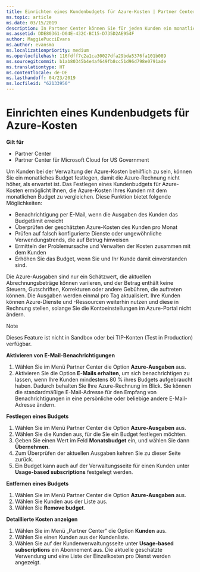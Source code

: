 ```yaml
---
title: Einrichten eines Kundenbudgets für Azure-Kosten | Partner Center
ms.topic: article
ms.date: 03/15/2019
description: In Partner Center können Sie für jeden Kunden ein monatliches Budget festlegen, sodass die Azure-Rechnung am Monatsende nicht zu einer Überraschung wird.
ms.assetid: DDE80361-D04E-432C-BC15-D735D2AE954F
author: MaggiePucciEvans
ms.author: evansma
ms.localizationpriority: medium
ms.openlocfilehash: 116fdff7c2a1ca30027dfa29bda5376fa101b089
ms.sourcegitcommit: b1ab80345b4e4af649fb8cc51d96d798e0791ade
ms.translationtype: HT
ms.contentlocale: de-DE
ms.lasthandoff: 04/23/2019
ms.locfileid: "62133950"
---
```

# <a name="set-an-azure-spending-budget-for-your-customers"></a>Einrichten eines Kundenbudgets für Azure-Kosten

**Gilt für**

-  Partner Center
-  Partner Center für Microsoft Cloud for US Government

Um Kunden bei der Verwaltung der Azure-Kosten behilflich zu sein, können Sie ein monatliches Budget festlegen, damit die Azure-Rechnung nicht höher, als erwartet ist. Das Festlegen eines Kundenbudgets für Azure-Kosten ermöglicht Ihnen, die Azure-Kosten Ihres Kunden mit dem monatlichen Budget zu vergleichen. Diese Funktion bietet folgende Möglichkeiten: 

-   Benachrichtigung per E-Mail, wenn die Ausgaben des Kunden das Budgetlimit erreicht
-   Überprüfen der geschätzten Azure-Kosten des Kunden pro Monat
-   Prüfen auf falsch konfigurierte Dienste oder ungewöhnliche Verwendungstrends, die auf Betrug hinweisen
-   Ermitteln der Problemursache und Verwalten der Kosten zusammen mit dem Kunden
-   Erhöhen Sie das Budget, wenn Sie und Ihr Kunde damit einverstanden sind.

Die Azure-Ausgaben sind nur ein Schätzwert, die aktuellen Abrechnungsbeträge können variieren, und der Betrag enthält keine Steuern, Gutschriften, Korrekturen oder andere Gebühren, die auftreten können. Die Ausgaben werden einmal pro Tag aktualisiert. Ihre Kunden können Azure-Dienste und -Ressourcen weiterhin nutzen und diese in Rechnung stellen, solange Sie die Kontoeinstellungen im Azure-Portal nicht ändern. 

> [!NOTE]  
> Dieses Feature ist nicht in Sandbox oder bei TIP-Konten (Test in Production) verfügbar.

**Aktivieren von E-Mail-Benachrichtigungen**
1.  Wählen Sie im Menü Partner Center die Option **Azure-Ausgaben** aus.
2.  Aktivieren Sie die Option **E-Mails erhalten**, um sich benachrichtigen zu lassen, wenn Ihre Kunden mindestens 80 % ihres Budgets aufgebraucht haben. Dadurch behalten Sie Ihre Azure-Rechnung im Blick. Sie können die standardmäßige E-Mail-Adresse für den Empfang von Benachrichtigungen in eine persönliche oder beliebige andere E-Mail-Adresse ändern.

**Festlegen eines Budgets**
1.  Wählen Sie im Menü Partner Center die Option **Azure-Ausgaben** aus.
2.  Wählen Sie die Kunden aus, für die Sie ein Budget festlegen möchten. 
3. Geben Sie einen Wert im Feld **Monatsbudget** ein, und wählen Sie dann **Übernehmen**.
4.  Zum Überprüfen der aktuellen Ausgaben kehren Sie zu dieser Seite zurück.
5.  Ein Budget kann auch auf der Verwaltungsseite für einen Kunden unter **Usage-based subscriptions** festgelegt werden.

**Entfernen eines Budgets**
1.  Wählen Sie im Menü Partner Center die Option **Azure-Ausgaben** aus.
2.  Wählen Sie Kunden aus der Liste aus.
3.  Wählen Sie **Remove budget**.

**Detaillierte Kosten anzeigen**
1.  Wählen Sie im Menü „Partner Center“ die Option **Kunden** aus.
2.  Wählen Sie einen Kunden aus der Kundenliste.
3.  Wählen Sie auf der Kundenverwaltungsseite unter **Usage-based subscriptions** ein Abonnement aus. Die aktuelle geschätzte Verwendung und eine Liste der Einzelkosten pro Dienst werden angezeigt.


 

 



